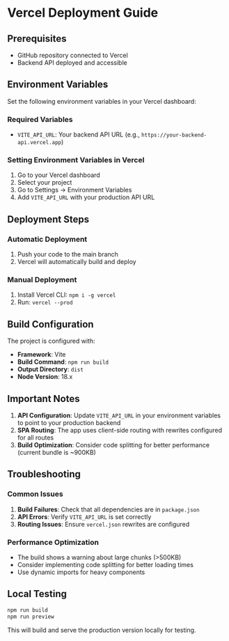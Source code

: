 # Vercel Deployment Guide

## Prerequisites
- GitHub repository connected to Vercel
- Backend API deployed and accessible

## Environment Variables

Set the following environment variables in your Vercel dashboard:

### Required Variables
- `VITE_API_URL`: Your backend API URL (e.g., `https://your-backend-api.vercel.app`)

### Setting Environment Variables in Vercel
1. Go to your Vercel dashboard
2. Select your project
3. Go to Settings → Environment Variables
4. Add `VITE_API_URL` with your production API URL

## Deployment Steps

### Automatic Deployment
1. Push your code to the main branch
2. Vercel will automatically build and deploy

### Manual Deployment
1. Install Vercel CLI: `npm i -g vercel`
2. Run: `vercel --prod`

## Build Configuration

The project is configured with:
- **Framework**: Vite
- **Build Command**: `npm run build`
- **Output Directory**: `dist`
- **Node Version**: 18.x

## Important Notes

1. **API Configuration**: Update `VITE_API_URL` in your environment variables to point to your production backend
2. **SPA Routing**: The app uses client-side routing with rewrites configured for all routes
3. **Build Optimization**: Consider code splitting for better performance (current bundle is ~900KB)

## Troubleshooting

### Common Issues
1. **Build Failures**: Check that all dependencies are in `package.json`
2. **API Errors**: Verify `VITE_API_URL` is set correctly
3. **Routing Issues**: Ensure `vercel.json` rewrites are configured

### Performance Optimization
- The build shows a warning about large chunks (>500KB)
- Consider implementing code splitting for better loading times
- Use dynamic imports for heavy components

## Local Testing
```bash
npm run build
npm run preview
```

This will build and serve the production version locally for testing.